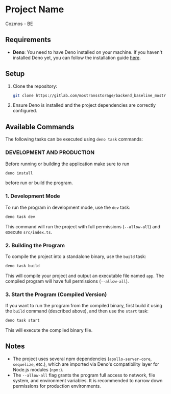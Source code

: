 # Project Name
Cozmos - BE
## Requirements


- **Deno**: You need to have Deno installed on your machine. If you haven't installed Deno yet, you can follow the installation guide [here](https://deno.land/manual/getting_started/installation).


## Setup


1. Clone the repository:
   ```bash
   git clone https://gitlab.com/mostransstorage/backend_baseline_mostrans.git
   ```


2. Ensure Deno is installed and the project dependencies are correctly configured.


## Available Commands


The following tasks can be executed using `deno task` commands:

### DEVELOPMENT AND PRODUCTION
Before running or building the application make sure to run 
```bash
deno install
```
before run or build the program.


### 1. **Development Mode**


To run the program in development mode, use the `dev` task:


```bash
deno task dev
```


This command will run the project with full permissions (`--allow-all`) and execute `src/index.ts`.


### 2. **Building the Program**


To compile the project into a standalone binary, use the `build` task:


```bash
deno task build
```


This will compile your project and output an executable file named `app`. The compiled program will have full permissions (`--allow-all`).


### 3. **Start the Program (Compiled Version)**


If you want to run the program from the compiled binary, first build it using the `build` command (described above), and then use the `start` task:


```bash
deno task start
```


This will execute the compiled binary file.


## Notes


- The project uses several npm dependencies (`apollo-server-core`, `sequelize`, etc.), which are imported via Deno's compatibility layer for Node.js modules (`npm:`).
- The `--allow-all` flag grants the program full access to network, file system, and environment variables. It is recommended to narrow down permissions for production environments.
